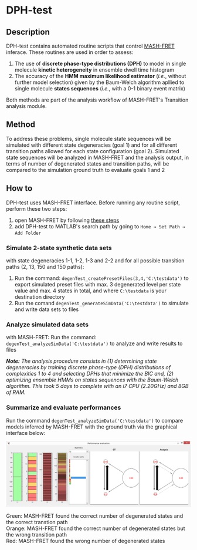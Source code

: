 # DPH-test

## Description

DPH-test contains automated routine scripts that control [MASH-FRET](https://github.com/RNA-FRETools/MASH-FRET) inferace.
These routines are used in order to assess:
1. The use of **discrete phase-type distributions (DPH)** to model in single molecule **kinetic heterogeneity** in ensemble dwell time histogram
2. The accuracy of the **HMM maximum likelihood estimator** (*i.e.*, without further model selection) given by the Baum-Welch algorithm apllied to single molecule **states sequences** (*i.e.*, with a 0-1 binary event matrix)

Both methods are part of the analysis workflow of MASH-FRET's Transition analysis module.

## Method

To address these problems, single molecule state sequences will be simulated with different state degeneracies (goal 1) and for all different transition paths allowed for each state configuration (goal 2). 
Simulated state sequences will be analyzed in MASH-FRET and the analysis output, in terms of number of degenerated states and transition paths, will be compared to the simulation ground truth to evaluate goals 1 and 2

## How to

DPH-test uses MASH-FRET interface. Before running any routine script, perform these two steps:
1. open MASH-FRET by following [these steps](https://rna-fretools.github.io/MASH-FRET/Getting_started.html#installation)
2. add DPH-test to MATLAB's search path by going to `Home → Set Path → Add Folder`

### Simulate 2-state synthetic data sets
with state degeneracies 1-1, 1-2, 1-3 and 2-2 and for all possible transition paths (2, 13, 150 and 150 paths):
1. Run the command: `degenTest_createPresetFiles(3,4,'C:\testdata')` to export simulated preset files with max. 3 degenerated level per state value and max. 4 states in total, and where `C:\testdata` is your destination directory
2. Run the comand `degenTest_generateSimData('C:\testdata')` to simulate and write data sets to files

### Analyze simulated data sets
with MASH-FRET:
Run the command: `degenTest_analyzeSimData('C:\testdata')` to analyze and write results to files

***Note:** The analysis procedure consists in (1) determining state degeneracies by training discrete phase-type (DPH) distributions of complexities 1 to 4 and selecting DPHs that minimize the BIC and, (2) optimizing ensemble HMMs on states sequences with the Baum-Welch algorithm. This took 5 days to complete with an i7 CPU (2.20GHz) and 8GB of RAM.*   
   
### Summarize and evaluate performances 
Run the command `degenTest_analyzeSimData('C:\testdata')` to compare models inferred by MASH-FRET with the ground truth via the graphical interface below:

<img src="images/DPH-test_perf-summary.png">

Green: MASH-FRET found the correct number of degenerated states and the correct transtion path   
Orange: MASH-FRET found the correct number of degenerated states but the wrong transition path   
Red: MASH-FRET found the wrong number of degenerated states
